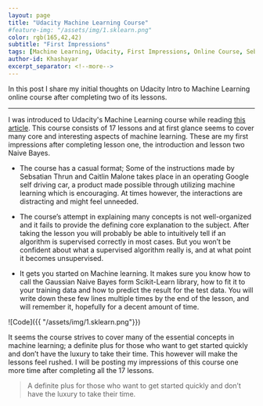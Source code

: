 ```yaml
---
layout: page
title: "Udacity Machine Learning Course"
#feature-img: "/assets/img/1.sklearn.png" 
color: rgb(165,42,42)
subtitle: "First Impressions"
tags: [Machine Learning, Udacity, First Impressions, Online Course, Sebsatian Thrun, Caitlin Malone]
author-id: Khashayar
excerpt_separator: <!--more-->
---
```


In this post I share my initial thoughts on Udacity Intro to Machine Learning online course after completing two of its lessons.

<!--more-->
---
I was introduced to Udacity's Machine Learning course while reading [this article](https://www.freecodecamp.org/news/a-path-for-you-to-learn-analytics-and-data-skills-bd48ccde7325/). This course consists of 17 lessons and at first glance seems to cover many core and interesting aspects of machine learning. These are my first impressions after completing lesson one, the introduction and lesson two Naive Bayes. 
* The course has a casual format; Some of the instructions made by Sebsatian Thrun and Caitlin Malone takes place in an operating Google self driving car, a product made possible through utilizing machine learning which is encouraging. At times however, the interactions are distracting and might feel unneeded.

* The course’s attempt in explaining many concepts is not well-organized and it fails to provide the defining core explanation to the subject. After taking the lesson you will probably be able to intuitively tell if an algorithm is supervised correctly in most cases. But you won’t be confident about what a supervised algorithm really is, and at what point it becomes unsupervised. 

* It gets you started on Machine learning. It makes sure you know how to call the Gaussian Naive Bayes form Scikit-Learn library, how to fit it to your training data and how to predict the result for the test data. You will write down these few lines multiple times by the end of the lesson, and will remember it, hopefully for a decent amount of time.  



![Code]({{ "/assets/img/1.sklearn.png"}})

It seems the course strives to cover many of the essential concepts in machine learning; a definite plus for those who want to get started quickly and don’t have the luxury to take their time. This however will make the lessons feel rushed. I will be posting my impressions of this course one more time after completing all the 17 lessons. 





> A definite plus for those who want to get started quickly and don’t have the luxury to take their time.

